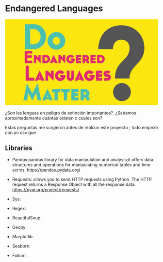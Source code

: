 # Endangered Languages 

![imagen](https://github.com/luceromendozab/ETL_project/blob/main/images%20/image2.jpeg)


¿Son las lenguas en peligro de extinción importantes?. ¿Sabemos aproximadamente cuántas existen o cuales son?

Estas preguntas me surgieron antes de realizar este proyecto ; todo empezó con un csv que 

## Libraries 

- Pandas:pandas library for data manipulation and analysis;it offers data structures and operations for manipulating numerical tables and time series. 
https://pandas.pydata.org/ 

- Requests: allows you to send HTTP requests using Python.
The HTTP request returns a Response Object with all the response data.
https://pypi.org/project/requests/ 

- Sys: 
- Regex: 
- BeautifulSoup:
- Geopy: 
- Marplotlib:
- Seaborn:
- Folium: 
